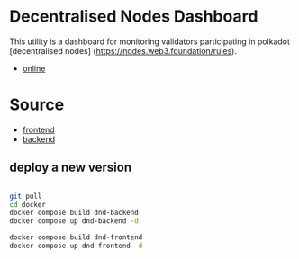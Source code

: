 # Decentralised Nodes Dashboard

This utility is a dashboard for monitoring validators participating in polkadot [decentralised nodes] (https://nodes.web3.foundation/rules).

- [online](https://dn.metaspan.io)

# Source

- [frontend](./frontend/README.md)
- [backend](./backend/README.md)


## deploy a new version

```bash

git pull
cd docker
docker compose build dnd-backend
docker compose up dnd-backend -d

docker compose build dnd-frontend
docker compose up dnd-frontend -d
```
